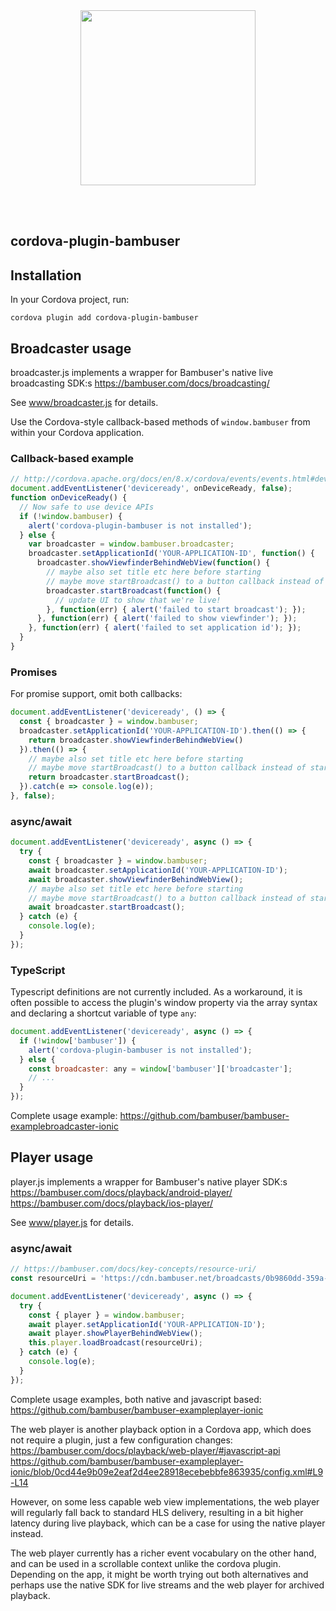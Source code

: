 <div>
  <br/><br />
  <p align="center">
    <a href="https://bambuser.com" target="_blank" align="center">
        <img src="https://bambuser.com/wp-content/themes/bambuser/assets/images/logos/bambuser-logo-horizontal-black.png" width="280">
    </a>
  </p>
  <br/><br />
</div>

cordova-plugin-bambuser
-----------------------


## Installation

In your Cordova project, run:

`cordova plugin add cordova-plugin-bambuser`


## Broadcaster usage

broadcaster.js implements a wrapper for Bambuser's native live broadcasting SDK:s
https://bambuser.com/docs/broadcasting/

See [www/broadcaster.js](./www/broadcaster.js) for details.

Use the Cordova-style callback-based methods of `window.bambuser`
from within your Cordova application.


### Callback-based example

```javascript
// http://cordova.apache.org/docs/en/8.x/cordova/events/events.html#deviceready
document.addEventListener('deviceready', onDeviceReady, false);
function onDeviceReady() {
  // Now safe to use device APIs
  if (!window.bambuser) {
    alert('cordova-plugin-bambuser is not installed');
  } else {
    var broadcaster = window.bambuser.broadcaster;
    broadcaster.setApplicationId('YOUR-APPLICATION-ID', function() {
      broadcaster.showViewfinderBehindWebView(function() {
        // maybe also set title etc here before starting
        // maybe move startBroadcast() to a button callback instead of starting right aways
        broadcaster.startBroadcast(function() {
          // update UI to show that we're live!
        }, function(err) { alert('failed to start broadcast'); });
      }, function(err) { alert('failed to show viewfinder'); });
    }, function(err) { alert('failed to set application id'); });
  }
}
```

### Promises
For promise support, omit both callbacks:
```javascript
document.addEventListener('deviceready', () => {
  const { broadcaster } = window.bambuser;
  broadcaster.setApplicationId('YOUR-APPLICATION-ID').then(() => {
    return broadcaster.showViewfinderBehindWebView()
  }).then(() => {
    // maybe also set title etc here before starting
    // maybe move startBroadcast() to a button callback instead of starting right aways
    return broadcaster.startBroadcast();
  }).catch(e => console.log(e));
}, false);
```

### async/await
```javascript
document.addEventListener('deviceready', async () => {
  try {
    const { broadcaster } = window.bambuser;
    await broadcaster.setApplicationId('YOUR-APPLICATION-ID');
    await broadcaster.showViewfinderBehindWebView();
    // maybe also set title etc here before starting
    // maybe move startBroadcast() to a button callback instead of starting right aways
    await broadcaster.startBroadcast();
  } catch (e) {
    console.log(e);
  }
});
```

### TypeScript
Typescript definitions are not currently included. As a workaround, it is often
possible to access the plugin's window property via the array syntax and declaring
a shortcut variable of type `any`:

```javascript
document.addEventListener('deviceready', async () => {
  if (!window['bambuser']) {
    alert('cordova-plugin-bambuser is not installed');
  } else {
    const broadcaster: any = window['bambuser']['broadcaster'];
    // ...
  }
});
```

Complete usage example:
https://github.com/bambuser/bambuser-examplebroadcaster-ionic


## Player usage

player.js implements a wrapper for Bambuser's native player SDK:s
https://bambuser.com/docs/playback/android-player/
https://bambuser.com/docs/playback/ios-player/

See [www/player.js](./www/player.js) for details.

### async/await
```javascript
// https://bambuser.com/docs/key-concepts/resource-uri/
const resourceUri = 'https://cdn.bambuser.net/broadcasts/0b9860dd-359a-67c4-51d9-d87402770319?da_signature_method=HMAC-SHA256&da_id=9e1b1e83-657d-7c83-b8e7-0b782ac9543a&da_timestamp=1482921565&da_static=1&da_ttl=0&da_signature=cacf92c6737bb60beb1ee1320ad85c0ae48b91f9c1fbcb3032f54d5cfedc7afe';

document.addEventListener('deviceready', async () => {
  try {
    const { player } = window.bambuser;
    await player.setApplicationId('YOUR-APPLICATION-ID');
    await player.showPlayerBehindWebView();
    this.player.loadBroadcast(resourceUri);
  } catch (e) {
    console.log(e);
  }
});
```

Complete usage examples, both native and javascript based:
https://github.com/bambuser/bambuser-exampleplayer-ionic

The web player is another playback option in a Cordova app,
which does not require a plugin, just a few configuration changes:
https://bambuser.com/docs/playback/web-player/#javascript-api
https://github.com/bambuser/bambuser-exampleplayer-ionic/blob/0cd44e9b09e2eaf2d4ee28918ecebebbfe863935/config.xml#L9-L14

However, on some less capable web view implementations, the web player
will regularly fall back to standard HLS delivery, resulting in a bit higher latency
during live playback, which can be a case for using the native player instead.

The web player currently has a richer event vocabulary on the other hand,
and can be used in a scrollable context unlike the cordova plugin.
Depending on the app, it might be worth trying out both alternatives
and perhaps use the native SDK for live streams and the web player
for archived playback.
